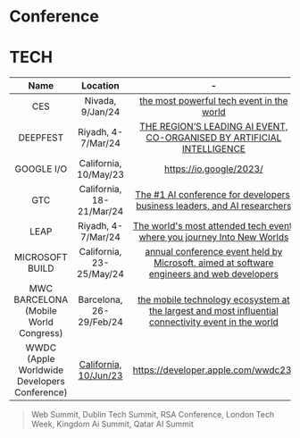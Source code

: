 # Conference

# TECH
Name|Location|-
:-:|:-:|:-:
CES|Nivada, 9/Jan/24|[the most powerful tech event in the world](https://www.ces.tech/)
DEEPFEST|Riyadh, 4-7/Mar/24|[THE REGION’S LEADING AI EVENT, CO-ORGANISED BY ARTIFICIAL INTELLIGENCE](https://deepfest.com/)
GOOGLE I/O|California, 10/May/23|https://io.google/2023/
GTC|California, 18-21/Mar/24|[The #1 AI conference for developers, business leaders, and AI researchers](https://www.nvidia.com/gtc/)
LEAP|Riyadh, 4-7/Mar/24|[The world's most attended tech event, where you journey Into New Worlds](https://onegiantleap.com/)
MICROSOFT BUILD|California, 23-25/May/24|[annual conference event held by Microsoft, aimed at software engineers and web developers](https://news.microsoft.com/microsoft-may-2024-events/)
MWC BARCELONA (Mobile World Congress)|Barcelona, 26-29/Feb/24|[the mobile technology ecosystem at the largest and most influential connectivity event in the world](https://www.mwcbarcelona.com/)
WWDC (Apple Worldwide Developers Conference)|[California, 10/Jun/23](https://youtu.be/RXeOiIDNNek)|https://developer.apple.com/wwdc23/
> Web Summit, Dublin Tech Summit, RSA Conference, London Tech Week, Kingdom Ai Summit, Qatar AI Summit

